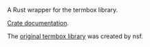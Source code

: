 
A Rust wrapper for the termbox library.

[Crate documentation](http://apribadi.github.com/rust-termbox/).

The [original termbox library](https://github.com/nsf/termbox) was
created by nsf.

